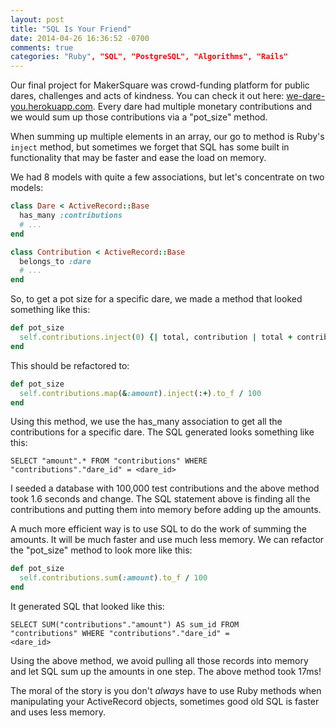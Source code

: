 ```yaml
---
layout: post
title: "SQL Is Your Friend"
date: 2014-04-26 16:36:52 -0700
comments: true
categories: "Ruby", "SQL", "PostgreSQL", "Algorithms", "Rails"
---
```


Our final project for MakerSquare was crowd-funding platform for public dares, challenges and acts of kindness. You can check it out here: [we-dare-you.herokuapp.com](http://we-dare-you.herokuapp.com). Every dare had multiple monetary contributions and we would sum up those contributions via a "pot_size" method. <!-- more -->

When summing up multiple elements in an array, our go to method is Ruby's <code>inject</code> method, but sometimes we forget that SQL has some built in functionality that may be faster and ease the load on memory.

We had 8 models with quite a few associations, but let's concentrate on two models:

```ruby
class Dare < ActiveRecord::Base
  has_many :contributions
  # ...
end

class Contribution < ActiveRecord::Base
  belongs_to :dare
  # ...
end
```

So, to get a pot size for a specific dare, we made a method that looked something like this:

```ruby
def pot_size
  self.contributions.inject(0) {| total, contribution | total + contribution.amount }.to_f / 100
end
```

This should be refactored to:

```ruby
def pot_size
  self.contributions.map(&:amount).inject(:+).to_f / 100
end
```

Using this method, we use the has_many association to get all the contributions for a specific dare. The SQL generated looks something like this:

<code>SELECT "amount".* FROM "contributions" WHERE "contributions"."dare_id" = <dare_id></code>

I seeded a database with 100,000 test contributions and the above method took 1.6 seconds and change. The SQL statement above is finding all the contributions and putting them into memory before adding up the amounts.

A much more efficient way is to use SQL to do the work of summing the amounts. It will be much faster and use much less memory. We can refactor the "pot_size" method to look more like this:

```ruby
def pot_size
  self.contributions.sum(:amount).to_f / 100
end
```

It generated SQL that looked like this:

<code>SELECT SUM("contributions"."amount") AS sum_id FROM "contributions" WHERE "contributions"."dare_id" = <dare_id></code>

Using the above method, we avoid pulling all those records into memory and let SQL sum up the amounts in one step. The above method took 17ms!

The moral of the story is you don't *always* have to use Ruby methods when manipulating your ActiveRecord objects, sometimes good old SQL is faster and uses less memory.
